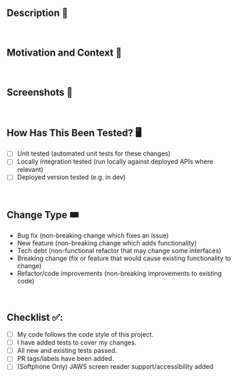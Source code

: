 <!--- Provide a general summary of your changes in the Title above 🚀 -->
<!--- Ensure your PR title matches our commit message format (see more at https://www.conventionalcommits.org/en/v1.0.0/), e.g. feat(neon-123): summary of all my changes -->

## Description 💬
<!--- Describe your changes in detail -->

<br>

## Motivation and Context 💪
<!--- Why is this change required? What problem does it solve? -->
<!--- If it fixes an open issue, please link to the JIRA here eg. NEON-123 -->

<br>

## Screenshots 🌄
<!--- For UI work, provide screenshots of your changes. Remove this section if not relevant -->

<br>

## How Has This Been Tested? 🖥️
<!--- Please describe in detail how you tested your changes -->
<!--- Include details of your testing environment, and the tests you ran -->
<!--- how your change affects other areas of the code, etc. -->

- [ ] Unit tested (automated unit tests for these changes)
- [ ] Locally integration tested (run locally against deployed APIs where relevant)
- [ ] Deployed version tested (e.g. in dev)

<br>

## Change Type 🎟️
<!--- What types of changes does your code introduce? Remove all options that aren't relevant. -->

- Bug fix (non-breaking change which fixes an issue)
- New feature (non-breaking change which adds functionality)
- Tech debt (non-functional refactor that may change some interfaces)
- Breaking change (fix or feature that would cause existing functionality to change)
- Refactor/code improvements (non-breaking improvements to existing code)

<br>

## Checklist ✅:
<!--- Go over all the following points, and check all the boxes that apply. -->
<!--- If you're unsure about any of these, don't hesitate to ask. We're here to help! -->

- [ ] My code follows the code style of this project.
- [ ] I have added tests to cover my changes.
- [ ] All new and existing tests passed.
- [ ] PR tags/labels have been added.
- [ ] (Softphone Only) JAWS screen reader support/accessibility added 
